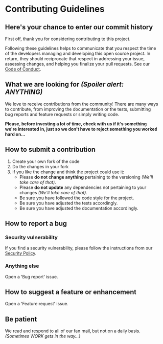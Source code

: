 # Contributing Guidelines

## Here's your chance to enter our commit history

First off, thank you for considering contributing to this project.

Following these guidelines helps to communicate that you respect the time of the developers managing and developing this open source project. In return, they should reciprocate that respect in addressing your issue, assessing changes, and helping you finalize your pull requests. See our [Code of Conduct](CODE_OF_CONDUCT.md).


## What we are looking for _(Spoiler alert: ANYTHING)_

We love to receive contributions from the community! There are many ways to contribute, from improving the documentation or the tests, submitting bug reports and feature requests or simply writing code.

**Please, before investing a lot of time, check with us if it's something we're interested in, just so we don't have to reject something you worked hard on...**


## How to submit a contribution

1. Create your own fork of the code
2. Do the changes in your fork
3. If you like the change and think the project could use it:
    * Please **do not change anything** pertaining to the versioning *(We'll take care of that)*.
    * Please **do not update** any dependencies not pertaining to your changes *(We'll take care of that)*.
    * Be sure you have followed the code style for the project.
    * Be sure you have adjusted the tests accordingly.
    * Be sure you have adjusted the documentation accordingly.


## How to report a bug

### Security vulnerability
If you find a security vulnerability, please follow the instructions from our [Security Policy](SECURITY.md).

### Anything else
Open a 'Bug report' issue.


## How to suggest a feature or enhancement
Open a 'Feature request' issue.


## Be patient
We read and respond to all of our fan mail, but not on a daily basis. _(Sometimes WORK gets in the way...)_
